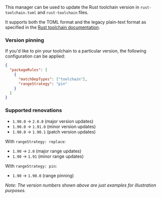 This manager can be used to update the Rust toolchain version in `rust-toolchain.toml` and `rust-toolchain` files.

It supports both the TOML format and the legacy plain-text format as specified in the [Rust toolchain documentation](https://rust-lang.github.io/rustup/overrides.html#the-toolchain-file).

### Version pinning

If you'd like to pin your toolchain to a particular version, the following configuration can be applied:

```json
{
  "packageRules": [
    {
      "matchDepTypes": ["toolchain"],
      "rangeStrategy": "pin"
    }
  ]
}
```

### Supported renovations

- `1.90.0` → `2.0.0` (major version updates)
- `1.90.0` → `1.91.0` (minor version updates)
- `1.90.0` → `1.90.1` (patch version updates)

With `rangeStrategy: replace`:

- `1.90` → `2.0` (major range updates)
- `1.90` → `1.91` (minor range updates)

With `rangeStrategy: pin`:

- `1.90` → `1.90.0` (range pinning)

_Note: The version numbers shown above are just examples for illustration purposes._
